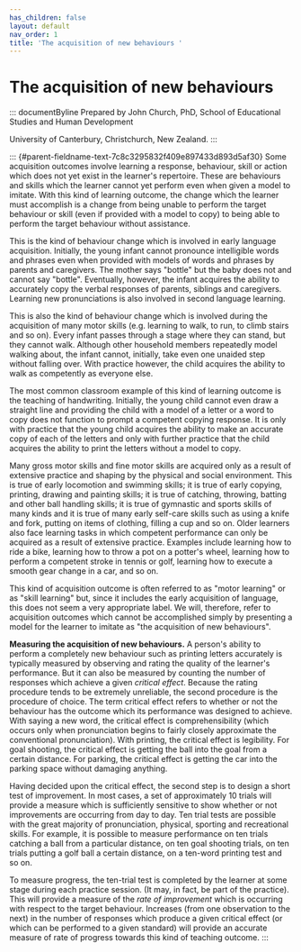 ```yaml
---
has_children: false
layout: default
nav_order: 1
title: 'The acquisition of new behaviours '
---
```

# The acquisition of new behaviours 


::: documentByline
Prepared by John Church, PhD, School of Educational Studies and Human
Development

University of Canterbury, Christchurch, New Zealand.
:::

::: {#parent-fieldname-text-7c8c3295832f409e897433d893d5af30}
Some acquisition outcomes involve learning a response, behaviour, skill
or action which does not yet exist in the learner's repertoire. These
are behaviours and skills which the learner cannot yet perform even when
given a model to imitate. With this kind of learning outcome, the change
which the learner must accomplish is a change from being unable to
perform the target behaviour or skill (even if provided with a model to
copy) to being able to perform the target behaviour without assistance.

This is the kind of behaviour change which is involved in early language
acquisition. Initially, the young infant cannot pronounce intelligible
words and phrases even when provided with models of words and phrases by
parents and caregivers. The mother says "bottle" but the baby does not
and cannot say "bottle". Eventually, however, the infant acquires the
ability to accurately copy the verbal responses of parents, siblings and
caregivers. Learning new pronunciations is also involved in second
language learning.

This is also the kind of behaviour change which is involved during the
acquisition of many motor skills (e.g. learning to walk, to run, to
climb stairs and so on). Every infant passes through a stage where they
can stand, but they cannot walk. Although other household members
repeatedly model walking about, the infant cannot, initially, take even
one unaided step without falling over. With practice however, the child
acquires the ability to walk as competently as everyone else.

The most common classroom example of this kind of learning outcome is
the teaching of handwriting. Initially, the young child cannot even draw
a straight line and providing the child with a model of a letter or a
word to copy does not function to prompt a competent copying response.
It is only with practice that the young child acquires the ability to
make an accurate copy of each of the letters and only with further
practice that the child acquires the ability to print the letters
without a model to copy.

Many gross motor skills and fine motor skills are acquired only as a
result of extensive practice and shaping by the physical and social
environment. This is true of early locomotion and swimming skills; it is
true of early copying, printing, drawing and painting skills; it is true
of catching, throwing, batting and other ball handling skills; it is
true of gymnastic and sports skills of many kinds and it is true of many
early self-care skills such as using a knife and fork, putting on items
of clothing, filling a cup and so on. Older learners also face learning
tasks in which competent performance can only be acquired as a result of
extensive practice. Examples include learning how to ride a bike,
learning how to throw a pot on a potter\'s wheel, learning how to
perform a competent stroke in tennis or golf, learning how to execute a
smooth gear change in a car, and so on.

This kind of acquisition outcome is often referred to as "motor
learning" or as "skill learning" but, since it includes the early
acquisition of language, this does not seem a very appropriate label. We
will, therefore, refer to acquisition outcomes which cannot be
accomplished simply by presenting a model for the learner to imitate as
"the acquisition of new behaviours".

**Measuring the acquisition of new behaviours.** A person's ability to
perform a completely new behaviour such as printing letters accurately
is typically measured by observing and rating the quality of the
learner's performance. But it can also be measured by counting the
number of responses which achieve a given *critical effect*. Because the
rating procedure tends to be extremely unreliable, the second procedure
is the procedure of choice. The term critical effect refers to whether
or not the behaviour has the outcome which its performance was designed
to achieve. With saying a new word, the critical effect is
comprehensibility (which occurs only when pronunciation begins to fairly
closely approximate the conventional pronunciation). With printing, the
critical effect is legibility. For goal shooting, the critical effect is
getting the ball into the goal from a certain distance. For parking, the
critical effect is getting the car into the parking space without
damaging anything.

Having decided upon the critical effect, the second step is to design a
short test of improvement. In most cases, a set of approximately 10
trials will provide a measure which is sufficiently sensitive to show
whether or not improvements are occurring from day to day. Ten trial
tests are possible with the great majority of pronunciation, physical,
sporting and recreational skills. For example, it is possible to measure
performance on ten trials catching a ball from a particular distance, on
ten goal shooting trials, on ten trials putting a golf ball a certain
distance, on a ten-word printing test and so on.

To measure progress, the ten-trial test is completed by the learner at
some stage during each practice session. (It may, in fact, be part of
the practice). This will provide a measure of the *rate of improvement*
which is occurring with respect to the target behaviour. Increases (from
one observation to the next) in the number of responses which produce a
given critical effect (or which can be performed to a given standard)
will provide an accurate measure of rate of progress towards this kind
of teaching outcome.
:::

